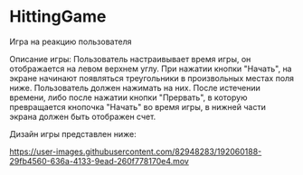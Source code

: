 # HittingGame
Игра на реакцию пользователя

Описание игры:
Пользователь настраивывает время игры, он отображается на левом верхнем углу.
При нажатии кнопки "Начать", на экране начинают появляться треугольники в произвольных местах поля ниже.
Пользователь должен нажимать на них. После истечении времени, либо после нажатии кнопки "Прервать", в которую превращается кнопочка "Начать" во время игры, в нижней части экрана должен быть отображен счет.

Дизайн игры представлен ниже:


https://user-images.githubusercontent.com/82948283/192060188-29fb4560-636a-4133-9ead-260f778170e4.mov

